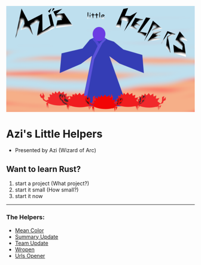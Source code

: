 ![image](AzisLittleHelpers.png)

# Azi's Little Helpers
* Presented by Azi (Wizard of Arc)
## Want to learn Rust?
1. start a project (What project?)
1. start it small (How small?)
1. start it now
---

### The Helpers:

* [Mean Color](../color_mean/README.md)
* [Summary Update](../summary_update/README.md)
* [Team Update](../team_update/README.md)
* [Wropen](../wropen/README.md)
* [Urls Opener](../open_urls_from_list/README.md)
